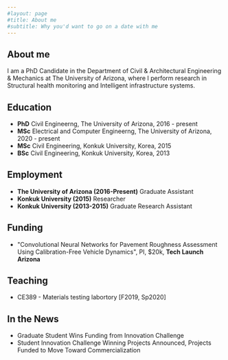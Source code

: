 ```yaml
---
#layout: page
#title: About me
#subtitle: Why you'd want to go on a date with me
---
```

## About me
I am a PhD Candidate in the Department of Civil & Architectural Engineering & Mechanics at The University of Arizona, where I perform research in Structural health monitoring and Intelligent infrastructure systems.

## Education
* **PhD** Civil Engineerng, The University of Arizona, 2016 - present
* **MSc** Electrical and Computer Engineerng, The University of Arizona, 2020 - present
* **MSc** Civil Engineering, Konkuk University, Korea, 2015
* **BSc** Civil Engineering, Konkuk University, Korea, 2013

## Employment
* **The University of Arizona (2016-Present)** Graduate Assistant
* **Konkuk University (2015)** Researcher
* **Konkuk University (2013-2015)** Graduate Research Assistant

## Funding
* "Convolutional Neural Networks for Pavement Roughness Assessment Using Calibration-Free Vehicle Dynamics", PI, $20k, **Tech Launch Arizona**

## Teaching
* CE389 - Materials testing labortory [F2019, Sp2020]

## In the News
* Graduate Student Wins Funding from Innovation Challenge
* Student Innovation Challenge Winning Projects Announced, Projects Funded to Move Toward Commercialization

